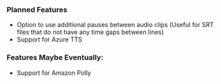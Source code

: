 ### Planned Features
* Option to use additional pauses between audio clips (Useful for SRT files that do not have any time gaps between lines)
* Support for Azure TTS


### Features Maybe Eventually:
* Support for Amazon Polly